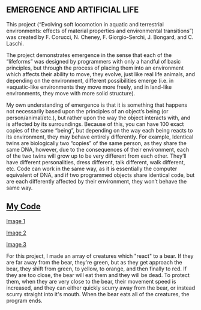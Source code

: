 ## EMERGENCE AND ARTIFICIAL LIFE


This project (“Evolving soft locomotion in aquatic and terrestrial environments: effects of material properties and environmental transitions”) was created by F. Corucci, N. Cheney, F. Giorgio-Serchi, J. Bongard, and C. Laschi.
    
The project demonstrates emergence in the sense that each of the “lifeforms” was designed by programmers with only a handful of basic principles, but through the process of placing them into an environment which affects their ability to move, they evolve, just like real life animals, and depending on the environment, different possibilities emerge (i.e. in =aquatic-like environments they move more freely, and in land-like environments, they move with more solid structure). 
   
My own understanding of emergence is that it is something that happens not necessarily based upon the principles of an object’s being (or person/animal/etc.), but rather upon the way the object interacts with, and is affected by its surroundings. Because of this, you can have 100 exact copies of the same “being”, but depending on the way each being reacts to its environment, they may behave entirely differently. For example, Identical twins are biologically two “copies” of the same person, as they share the same DNA, however, due to the consequences of their environment, each of the two twins will grow up to be very different from each other. They’ll have different personalities, dress different, talk different, walk different, etc. Code can work in the same way, as it is essentially the computer equivalent of DNA, and if two programmed objects share identical code, but are each differently affected by their environment, they won’t behave the same way.
   
   
## [My Code](https://editor.p5js.org/rrenaldo/sketches/WcNxiSHh5)


[Image 1](https://imgur.com/2oXNvPC)

[Image 2](https://imgur.com/4XC2E5u)

[Image 3](https://imgur.com/TP4dN9Q)

For this project, I made an array of creatures which "react" to a bear. If they are far away from the bear, they're green, but as they get approach the bear, they shift from green, to yellow, to orange, and then finally to red. If they are too close, the bear will eat them and they will be dead. To protect them, when they are very close to the bear, their movement speed is increased, and they can either quickly scurry away from the bear, or instead scurry straight into it's mouth. When the bear eats all of the creatures, the program ends.





